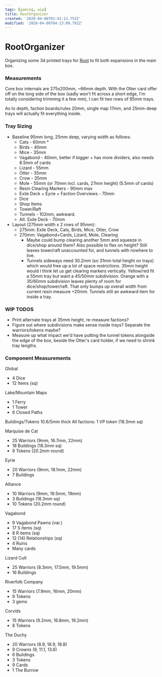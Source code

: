 ```yaml
---
tags: [gaming, wip]
title: RootOrganizer
created: '2020-04-08T03:41:13.753Z'
modified: '2020-04-08T04:13:09.792Z'
---
```


# RootOrganizer

Organizing some 3d printed trays for [Root](https://boardgamegeek.com/boardgame/237182/root) to fit both expansions in the main box.

### Measurements

Core box internals are 275x200mm, ~66mm depth. With the Otter card offer off on the long side of the box (sadly won't fit across a short edge, I'm totally considering trimming it a few mm), I can fit two rows of 95mm trays.

As to depth, faction boards/rules 20mm, single map 17mm, and 25mm-deep trays will actually fit everything inside.

### Tray Sizing

* Baseline 95mm long, 25mm deep, varying width as follows:
    * Cats - 60mm *
    * Birds - 40mm
    * Mice - 35mm
    * Vagabond - 40mm, better if bigger + has more dividers, also needs 8.5mm of cards
    * Lizard - 55mm
    * Otter - 35mm
    * Crow - 35mm
    * Mole - 55mm (or 70mm incl. cards, 27mm height) (5.5mm of cards)
    * Resin Clearing Markers - 90mm max
    * Exile Deck + Eyrie + Faction Overviews - 70mm
    * Dice
    * Shop Items
    * Tower/Raft
    * Tunnels - 102mm, awkward.
    * Alt. Exile Deck - 70mm
* Layout (275mm width x 2 rows of 95mm):
    * 275mm: Exile Deck, Cats, Birds, Mice, Otter, Crow
    * 270mm: Vagabond+Cards, Lizard, Mole, Clearing
        * Maybe could bump clearing another 5mm and squeeze in dice/shop around them? Also possible to flex on height? Still leaves tower/raft unaccounted for, and tunnels with nowhere to live.
        * Tunnels sideways need 30.2mm (so 31mm total height on trays) which would free up a lot of space restrictions. 35mm height would I think let us get clearing markers vertically. Yellow/red fit a 55mm tray but want a 45/50mm subdivision. Orange with a 35/60mm subdivision leaves plenty of room for dice/shop/tower/raft. That only bumps up overall width from current resin measure +20mm. Tunnels still an awkward item for inside a tray.

### WIP TODOS

- Print alternate trays at 35mm height, re-measure factions?
- Figure out where subdivisions make sense inside trays? Separate the warriors/tokens maybe?
- Measure up what impact we'd have putting the tunnel tokens alongside the edge of the box, beside the Otter's card holder, if we need to shrink tray lengths.

### Component Measurements

Global
- 4 Dice
- 12 Items (sq)

Lake/Mountain Maps
- 1 Ferry
- 1 Tower
- 6 Closed Paths

Buildings/Tokens 10.6/5mm thick
All factions: 1 VP token (18.3mm sq)

Marquise de Cat
- 25 Warriors (9mm, 16.7mm, 22mm)
- 18 Buildings (18.3mm sq)
- 9 Tokens (20.2mm round)

Eyrie
- 20 Warriors (9mm, 18.1mm, 22mm)
- 7 Buildings

Alliance
- 10 Warriors (9mm, 19.5mm, 19mm)
- 3 Buildings (18.3mm sq)
- 10 Tokens (20.2mm round)

Vagabond
- 9 Vagabond Pawns (var.)
- 17 S items (sq)
- 8 R items (sq)
- 12 (14) Relationships (sq)
- 4 Ruins
- Many cards

Lizard Cult
- 25 Warriors (8.3mm, 17.5mm, 19.5mm)
- 16 Buildings

Riverfolk Company
- 15 Warriors (7.9mm, 16mm, 20mm)
- 9 Tokens
- 3 gems

Corvids
- 15 Warriors (9.2mm, 16.8mm, 19.2mm)
- 8 Tokens

The Duchy
- 20 Warriors (8.9, 18.9, 18.8)
- 9 Crowns (9, 11.1, 13.6)
- 6 Buildings
- 3 Tokens
- 9 Cards
- 1 The Burrow


